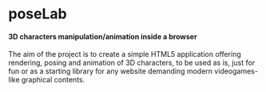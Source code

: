 poseLab
=======

#### 3D characters manipulation/animation inside a browser ####

The aim of the project is to create a simple HTML5 application offering rendering, posing and animation of 3D characters, to be used as is, just for fun or as a starting library for any website demanding modern videogames-like graphical contents. 




